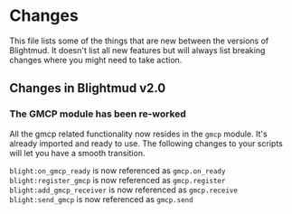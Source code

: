 # Changes

This file lists some of the things that are new between the versions of
Blightmud. It doesn't list all new features but will always list breaking
changes where you might need to take action.

## Changes in Blightmud v2.0

### The GMCP module has been re-worked
All the gmcp related functionality now resides in the `gmcp` module.
It's already imported and ready to use. The following changes to your scripts will let you have a smooth transition.

`blight:on_gmcp_ready` is now referenced as `gmcp.on_ready`
`blight:register_gmcp` is now referenced as `gmcp.register`
`blight:add_gmcp_receiver` is now referenced as `gmcp.receive`
`blight:send_gmcp` is now referenced as `gmcp.send`
